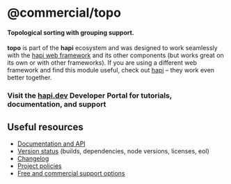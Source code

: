 # @commercial/topo

#### Topological sorting with grouping support.

**topo** is part of the **hapi** ecosystem and was designed to work seamlessly with the [hapi web framework](https://hapi.dev) and its other components (but works great on its own or with other frameworks). If you are using a different web framework and find this module useful, check out [hapi](https://hapi.dev) – they work even better together.

### Visit the [hapi.dev](https://hapi.dev) Developer Portal for tutorials, documentation, and support

## Useful resources

- [Documentation and API](https://hapi.dev/family/topo/)
- [Version status](https://hapi.dev/resources/status/#topo) (builds, dependencies, node versions, licenses, eol)
- [Changelog](https://hapi.dev/family/topo/changelog/)
- [Project policies](https://hapi.dev/policies/)
- [Free and commercial support options](https://hapi.dev/support/)
